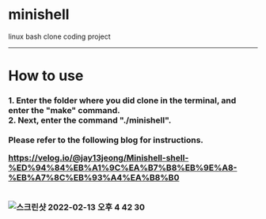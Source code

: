 # minishell
linux bash clone coding project
<hr>
<h1>How to use</h1>
<h3>
1. Enter the folder where you did clone in the terminal, and enter the "make" command.<br>
2. Next, enter the command "./minishell".<br>
<br>
Please refer to the following blog for instructions.<br>
  
https://velog.io/@jay13jeong/Minishell-shell-%ED%94%84%EB%A1%9C%EA%B7%B8%EB%9E%A8-%EB%A7%8C%EB%93%A4%EA%B8%B0
<br>
  
<br>
<img width="auto" alt="스크린샷 2022-02-13 오후 4 42 30" src="https://user-images.githubusercontent.com/63899204/153746251-e3fcbfb3-6086-4811-8c5a-47fcaa88e70e.png">

